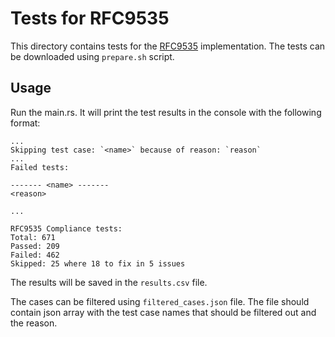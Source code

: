 # Tests for RFC9535

This directory contains tests for the [RFC9535](https://www.rfc-editor.org/info/rfc9535) implementation.
The tests can be downloaded using `prepare.sh` script.

## Usage
Run the main.rs.
It will print the test results in the console with the following format:
```
...
Skipping test case: `<name>` because of reason: `reason`
...
Failed tests:

------- <name> -------
<reason>

...

RFC9535 Compliance tests:
Total: 671
Passed: 209
Failed: 462
Skipped: 25 where 18 to fix in 5 issues

```

The results will be saved in the `results.csv` file.

The cases can be filtered using `filtered_cases.json` file. 
The file should contain json array with the test case names that should be filtered out and the reason.
